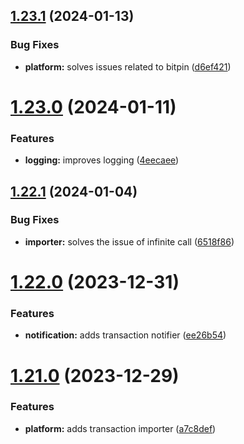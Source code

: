 ## [1.23.1](https://github.com/ghorbani-mohammad/Crypto-Assets-Manager/compare/v1.23.0...v1.23.1) (2024-01-13)


### Bug Fixes

* **platform:** solves issues related to bitpin ([d6ef421](https://github.com/ghorbani-mohammad/Crypto-Assets-Manager/commit/d6ef4210c66eaf5e37e004c2993ee99c07c498b9))



# [1.23.0](https://github.com/ghorbani-mohammad/Crypto-Assets-Manager/compare/v1.22.1...v1.23.0) (2024-01-11)


### Features

* **logging:** improves logging ([4eecaee](https://github.com/ghorbani-mohammad/Crypto-Assets-Manager/commit/4eecaee6515ce569260f69fb1db59848041ff89e))



## [1.22.1](https://github.com/ghorbani-mohammad/Crypto-Assets-Manager/compare/v1.22.0...v1.22.1) (2024-01-04)


### Bug Fixes

* **importer:** solves the issue of infinite call ([6518f86](https://github.com/ghorbani-mohammad/Crypto-Assets-Manager/commit/6518f86e63342dfb5b709a7abd64982dd7fb3e5b))



# [1.22.0](https://github.com/ghorbani-mohammad/Crypto-Assets-Manager/compare/v1.21.0...v1.22.0) (2023-12-31)


### Features

* **notification:** adds transaction notifier ([ee26b54](https://github.com/ghorbani-mohammad/Crypto-Assets-Manager/commit/ee26b5455a485e5bf0493dc06e60f873911861f3))



# [1.21.0](https://github.com/ghorbani-mohammad/Crypto-Assets-Manager/compare/v1.20.0...v1.21.0) (2023-12-29)


### Features

* **platform:** adds transaction importer ([a7c8def](https://github.com/ghorbani-mohammad/Crypto-Assets-Manager/commit/a7c8def949409a5836039882ccc73e2e3e022b5c))



